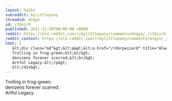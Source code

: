 ```yaml
---
layout: haiku
subreddit: mylittlepony
threadid: mtqyo
id: c33ujr0
published: 2011-11-30T00:00:00 +0000
reddit: https://old.reddit.com/r/mylittlepony/comments/mtqyo/_/c33ujr0
reddit_context: https://old.reddit.com/r/mylittlepony/comments/mtqyo/_/c33ujr0?context=3
html: |
   &lt;div class="md"&gt;&lt;p&gt;&lt;a href="/rderpwizard" title="Always Relevant / Humorous Dispair Infects / Paper Bag Squidward??"&gt;&lt;/a&gt; 
   Trolling in frog-green;&lt;br/&gt;
   denizens forever scarred.&lt;br/&gt;
   Artful Legacy.&lt;/p&gt;
   &lt;/div&gt;
---
```


[](/rderpwizard "Always Relevant / Humorous Dispair Infects / Paper Bag Squidward??") 
Trolling in frog-green;  
denizens forever scarred.  
Artful Legacy.